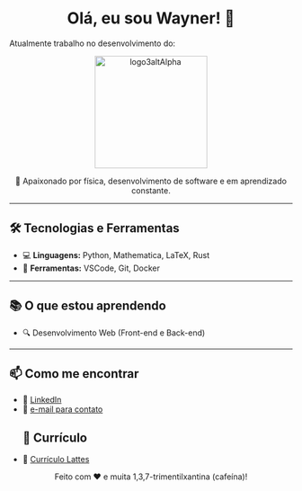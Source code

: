 <h1 align="center">Olá, eu sou Wayner! 👋</h1>

<p> Atualmente trabalho no desenvolvimento do: </p>
<p align="center">
  <img src="https://github.com/user-attachments/assets/3e8a6c17-0f3b-402e-bc06-852e67345d41" alt="logo3altAlpha" width="200">
</p>

<p align="center">🚀 Apaixonado por física, desenvolvimento de software e em aprendizado constante.</p>

---

<h2>🛠️ Tecnologias e Ferramentas</h2>
<ul>
  <li>💻 <strong>Linguagens:</strong> Python, Mathematica, LaTeX, Rust </li>
  <li>🔧 <strong>Ferramentas:</strong> VSCode, Git, Docker</li>
</ul>

---

<h2>📚 O que estou aprendendo</h2>
<ul>
  <li>🔍 Desenvolvimento Web (Front-end e Back-end)</li>
</ul>

---

<h2>📫 Como me encontrar</h2>
<ul>
  <li>💼 <a href="www.linkedin.com/in/wayner-de-souza-klën-m-sc-b707b9117" target="_blank">LinkedIn</a></li>
  <li>📧 <a href="mailto:wayner.klen@gmail.com">e-mail para contato</a></li>
  <h2>📄 Currículo</h2>
  <li>📑 <a href="http://lattes.cnpq.br/2754460585947592" target="_blank">Currículo Lattes</a></li>
</ul>

<p align="center">Feito com ❤️ e muita 1,3,7-trimentilxantina (cafeína)!</p>
